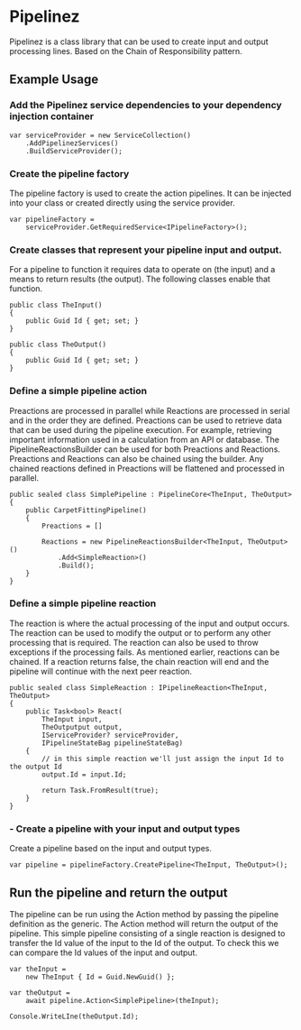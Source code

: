# Pipelinez
Pipelinez is a class library that can be used to create input and output processing lines. Based on the Chain of Responsibility pattern.

## Example Usage

### Add the Pipelinez service dependencies to your dependency injection container
```
var serviceProvider = new ServiceCollection()
    .AddPipelinezServices()
    .BuildServiceProvider();
```

### Create the pipeline factory
The pipeline factory is used to create the action pipelines.  It can be injected into your class or created directly using the service provider.
```
var pipelineFactory = 
    serviceProvider.GetRequiredService<IPipelineFactory>();
```

### Create classes that represent your pipeline input and output.
For a pipeline to function it requires data to operate on (the input) and a means to return results (the output).  The following classes enable that function.
```
public class TheInput()
{
    public Guid Id { get; set; }
}

public class TheOutput()
{
    public Guid Id { get; set; }
}
```

### Define a simple pipeline action
Preactions are processed in parallel while Reactions are processed in serial and in the order they are defined.  Preactions can be used to retrieve data that can be used during the pipeline execution.  For example, retrieving important information used in a calculation from an API or database. The PipelineReactionsBuilder can be used for both Preactions and Reactions.  Preactions and Reactions can also be chained using the builder.  Any chained reactions defined in Preactions will be flattened and processed in parallel.

```
public sealed class SimplePipeline : PipelineCore<TheInput, TheOutput>
{
    public CarpetFittingPipeline()
    {
        Preactions = []

        Reactions = new PipelineReactionsBuilder<TheInput, TheOutput>()
            .Add<SimpleReaction>()
            .Build();
    }
}
```

### Define a simple pipeline reaction
The reaction is where the actual processing of the input and output occurs.  The reaction can be used to modify the output or to perform any other processing that is required.  The reaction can also be used to throw exceptions if the processing fails.  As mentioned earlier, reactions can be chained.  If a reaction returns false, the chain reaction will end and the pipeline will continue with the next peer reaction.
```
public sealed class SimpleReaction : IPipelineReaction<TheInput, TheOutput>
{
    public Task<bool> React(
        TheInput input,
        TheOutputput output,
        IServiceProvider? serviceProvider,
        IPipelineStateBag pipelineStateBag)
    {
        // in this simple reaction we'll just assign the input Id to the output Id
        output.Id = input.Id;

        return Task.FromResult(true);
    }
}
```

### - Create a pipeline with your input and output types
Create a pipeline based on the input and output types.
```
var pipeline = pipelineFactory.CreatePipeline<TheInput, TheOutput>();
```

## Run the pipeline and return the output
The pipeline can be run using the Action method by passing the pipeline definition as the generic.  The Action method will return the output of the pipeline.  This simple pipeline consisting of a single reaction is designed to transfer the Id value of the input to the Id of the output.  To check this we can compare the Id values of the input and output.
```
var theInput = 
    new TheInput { Id = Guid.NewGuid() };

var theOutput = 
    await pipeline.Action<SimplePipeline>(theInput);

Console.WriteLIne(theOutput.Id);
```